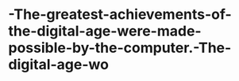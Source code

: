 # -The-greatest-achievements-of-the-digital-age-were-made-possible-by-the-computer.-The-digital-age-wo